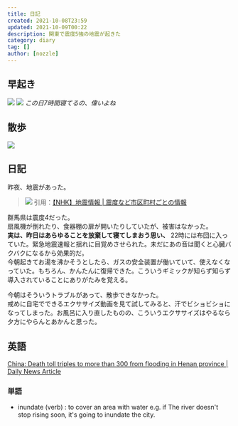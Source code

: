 ```yaml
---
title: 日記
created: 2021-10-08T23:59
updated: 2021-10-09T00:22
description: 関東で震度5強の地震が起きた
category: diary
tag: []
author: [nozzle]
---
```


## 早起き
![](sleep_01.PNG)
![](sleep_02.PNG)
_この日7時間寝てるの、偉いよね_  
## 散歩
![](workout.JPG)
## 日記
昨夜、地震があった。
>![](map.png)
>引用：[【NHK】地震情報 | 震度など市区町村ごとの情報](https://www3.nhk.or.jp/sokuho/jishin/data/JS00cwA0211007224134_20211008084211.jpg)

群馬県は震度4だった。  
扇風機が倒れたり、食器棚の扉が開いたりしていたが、被害はなかった。  
**実は、昨日はあらゆることを放棄して寝てしまおう思い、** 22時には布団に入っていた。緊急地震速報と揺れに目覚めさせられた。未だにあの音は聞くと心臓バクバクになるから効果的だ。  
今朝起きてお湯を沸かそうとしたら、ガスの安全装置が働いていて、使えなくなっていた。もちろん、かんたんに復帰できた。こういうギミックが知らず知らず導入されていることにありがたみを覚える。  

今朝はそういうトラブルがあって、散歩できなかった。  
戒めに自宅でできるエクササイズ動画を見て試してみると、汗でビショビショになってしまった。お風呂に入り直したものの、こういうエクササイズはやるなら夕方にやらんとあかんと思った。  


## 英語
[China: Death toll triples to more than 300 from flooding in Henan province | Daily News Article](https://www.rarejob.com/dna/2021/10/08/china-death-toll-triples-to-more-than-300-from-flooding-in-henan-province/)
### 単語
* inundate (verb) : to cover an area with water 
  e.g. if The river doesn't stop rising soon, it's going to inundate the city.